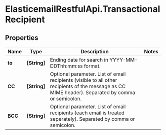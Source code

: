 # ElasticemailRestfulApi.TransactionalRecipient

## Properties
Name | Type | Description | Notes
------------ | ------------- | ------------- | -------------
**to** | **[String]** | Ending date for search in YYYY-MM-DDThh:mm:ss format. | 
**CC** | **[String]** | Optional parameter. List of email recipients (visible to all other recipients of the message as CC MIME header). Separated by comma or semicolon. | 
**BCC** | **[String]** | Optional parameter. List of email recipients (each email is treated seperately). Separated by comma or semicolon. | 


